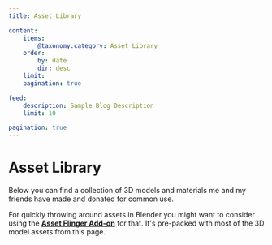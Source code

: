 ```yaml
---
title: Asset Library

content:
    items:
        @taxonomy.category: Asset Library
    order:
        by: date
        dir: desc
    limit:
    pagination: true

feed:
    description: Sample Blog Description
    limit: 10

pagination: true
---
```

# Asset Library

Below you can find a collection of 3D models and materials me and my friends have made and donated for common use.

For quickly throwing around assets in Blender you might want to consider using the **[Asset Flinger Add-on](https://github.com/BlenderAid/Asset-Flinger)** for that. It's pre-packed with most of the 3D model assets from this page.
